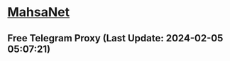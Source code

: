 
# [MahsaNet](https://t.me/mahsa_net)
## Free Telegram Proxy (Last Update: 2024-02-05 05:07:21)

    